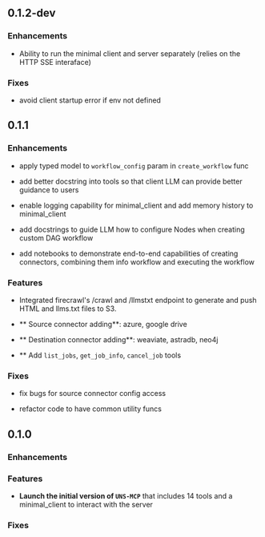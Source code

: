 ## 0.1.2-dev

### Enhancements

- Ability to run the minimal client and server separately (relies on the HTTP SSE interaface)

### Fixes

- avoid client startup error if env not defined


## 0.1.1

### Enhancements

- apply typed model to `workflow_config` param in `create_workflow` func

- add better docstring into tools so that client LLM can provide better guidance to users

- enable logging capability for minimal_client and add memory history to minimal_client

- add docstrings to guide LLM how to configure Nodes when creating custom DAG workflow

- add notebooks to demonstrate end-to-end capabilities of creating connectors, combining them info workflow and executing the workflow

### Features
- Integrated firecrawl's /crawl and /llmstxt endpoint to generate and push HTML and llms.txt files to S3.

- ** Source connector adding**: azure, google drive

- ** Destination connector adding**: weaviate, astradb, neo4j

- ** Add `list_jobs`, `get_job_info`, `cancel_job` tools

### Fixes

- fix bugs for source connector config access

- refactor code to have common utility funcs


## 0.1.0

### Enhancements

### Features

- **Launch the initial version of `UNS-MCP`** that includes 14 tools and a minimal_client to interact with the server

### Fixes
